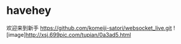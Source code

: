 # havehey
欢迎来到新手
https://github.com/komeiji-satori/websocket_live.git
![image]http://xsj.699pic.com/tupian/0a3ad5.html

